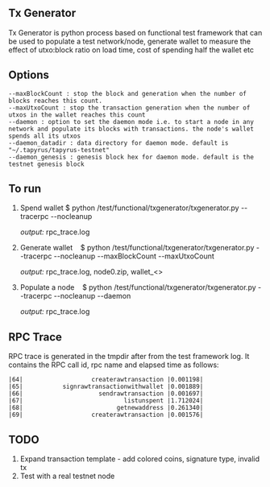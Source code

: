 Tx Generator
------------

Tx Generator is python process based on functional test framework that can be used to populate a test network/node, generate wallet to measure the effect of utxo:block ratio on load time, cost of spending half the wallet etc

Options
--------

    --maxBlockCount : stop the block and generation when the number of blocks reaches this count.  
    --maxUtxoCount : stop the transaction generation when the number of utxos in the wallet reaches this count  
    --daemon : option to set the daemon mode i.e. to start a node in any network and populate its blocks with transactions. the node's wallet spends all its utxos  
    --daemon_datadir : data directory for daemon mode. default is "~/.tapyrus/tapyrus-testnet"  
    --daemon_genesis : genesis block hex for daemon mode. default is the testnet genesis block  

To run
-------

1. Spend wallet
    $ python /test/functional/txgenerator/txgenerator.py
            --tracerpc
            --nocleanup  

    _output:_ rpc_trace.log  

2. Generate wallet
    $ python /test/functional/txgenerator/txgenerator.py
            --tracerpc
            --nocleanup
            --maxBlockCount
            --maxUtxoCount  

    _output:_ rpc_trace.log, node0.zip, wallet_<<tmp>>  

3. Populate a node
    $ python /test/functional/txgenerator/txgenerator.py
            --tracerpc
            --nocleanup
            --daemon  

    _output:_ rpc_trace.log  

RPC Trace
----------

RPC trace is generated in the tmpdir after from the test framework log. It contains the RPC call id, rpc name and elapsed time as follows:

    |64|                   createrawtransaction |0.001198|
    |65|           signrawtransactionwithwallet |0.001889|
    |66|                     sendrawtransaction |0.001697|
    |67|                            listunspent |1.712024|
    |68|                          getnewaddress |0.261340|
    |69|                   createrawtransaction |0.001576|


TODO
----

1. Expand transaction template - add colored coins, signature type, invalid tx
2. Test with a real testnet node
